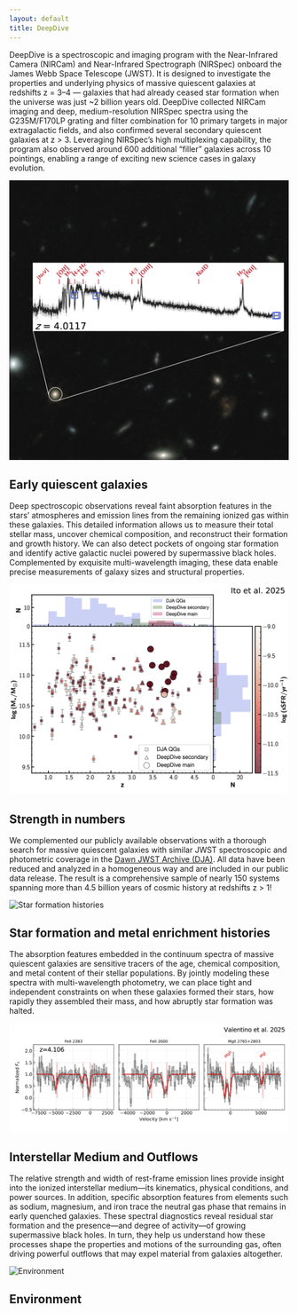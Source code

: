 ```yaml
---
layout: default
title: DeepDive
---
```


<!-- # DeepDive -->

DeepDive is a spectroscopic and imaging program with the Near-Infrared Camera (NIRCam) and Near-Infrared Spectrograph (NIRSpec) onboard the James Webb Space Telescope (JWST). It is designed to investigate the properties and underlying physics of massive quiescent galaxies at redshifts z = 3–4 — galaxies that had already ceased star formation when the universe was just ~2 billion years old. DeepDive collected NIRCam imaging and deep, medium-resolution NIRSpec spectra using the G235M/F170LP grating and filter combination for 10 primary targets in major extragalactic fields, and also confirmed several secondary quiescent galaxies at z > 3. Leveraging NIRSpec’s high multiplexing capability, the program also observed around 600 additional “filler” galaxies across 10 pointings, enabling a range of exciting new science cases in galaxy evolution.

<div class="science-section">
  <div class="science-row">
    <img src="images/website_sxds_27434.png" alt="Quiescent Galaxies">
    <div>
      <h2>Early quiescent galaxies</h2>
      <p>Deep spectroscopic observations reveal faint absorption features in the stars’ atmospheres and emission lines from the remaining ionized gas within these galaxies. This detailed information allows us to measure their total stellar mass, uncover chemical composition, and reconstruct their formation and growth history. We can also detect pockets of ongoing star formation and identify active galactic nuclei powered by supermassive black holes. Complemented by exquisite multi-wavelength imaging, these data enable precise measurements of galaxy sizes and structural properties.</p>
    </div>
  </div>

<div class="science-row reverse">
  <img src="images/statistics.jpg" alt="Strength in numbers">
  <div>
    <h2>Strength in numbers</h2>
    <p>We complemented our publicly available observations with a thorough search for massive quiescent galaxies with similar JWST spectroscopic and photometric coverage in the 
      <a href="https://dawn-cph.github.io/dja/index.html" target="_blank" rel="noopener noreferrer">Dawn JWST Archive (DJA)</a>. 
      All data have been reduced and analyzed in a homogeneous way and are included in our public data release. 
      The result is a comprehensive sample of nearly 150 systems spanning more than 4.5 billion years of cosmic history at redshifts z > 1!
    </p>
  </div>
</div>

  <div class="science-row">
    <img src="/images/sfhs.jpg" alt="Star formation histories">
    <div>
      <h2>Star formation and metal enrichment histories</h2>
      <p>The absorption features embedded in the continuum spectra of massive quiescent galaxies are sensitive tracers of the age, chemical composition, and metal content of their stellar populations. By jointly modeling these spectra with multi-wavelength photometry, we can place tight and independent constraints on when these galaxies formed their stars, how rapidly they assembled their mass, and how abruptly star formation was halted.</p>
    </div>
  </div>

 <div class="science-row reverse">
  <img src="images/ism_outflows.jpg" alt="Interstellar medium and outflows">
  <div>
    <h2>Interstellar Medium and Outflows</h2>
    <p>
      The relative strength and width of rest-frame emission lines provide insight into the ionized interstellar medium—its kinematics, physical conditions, and power sources. In addition, specific absorption features from elements such as sodium, magnesium, and iron trace the neutral gas phase that remains in early quenched galaxies. These spectral diagnostics reveal residual star formation and the presence—and degree of activity—of growing supermassive black holes. In turn, they help us understand how these processes shape the properties and motions of the surrounding gas, often driving powerful outflows that may expel material from galaxies altogether.
    </p>
  </div>
</div>

  <div class="science-row">
    <img src="/images/environment.jpg" alt="Environment">
    <div>
      <h2>Environment</h2>
      <p></p>
    </div>
  </div>

</div>
